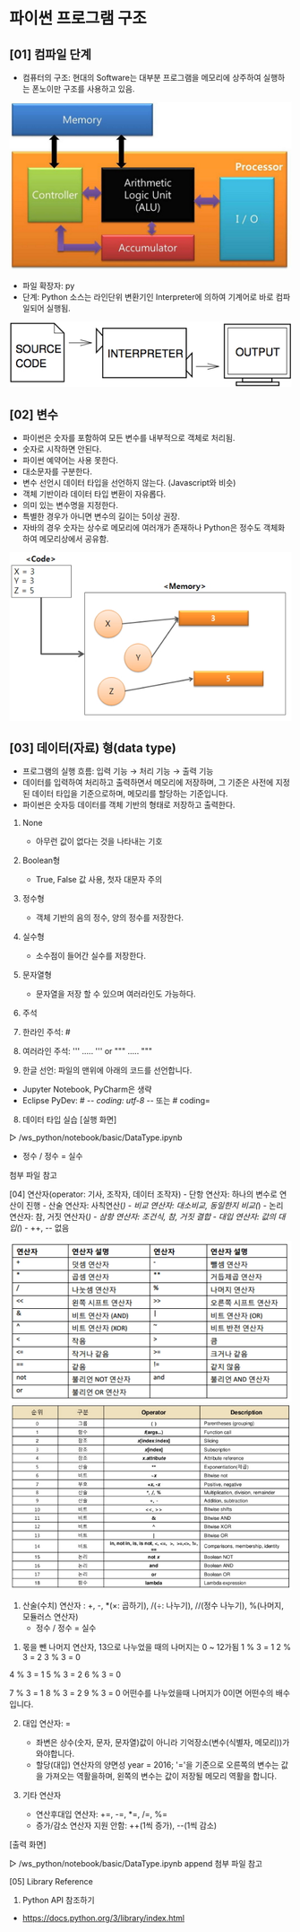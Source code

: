 # 파이썬 프로그램 구조

## [01] 컴파일 단계

   - 컴퓨터의 구조: 현대의 Software는 대부분 프로그램을 메모리에 상주하여 실행하는 폰노이만 구조를 사용하고 있음.

![컴퓨터구조](./images/06_(1).jpg)
    
   - 파일 확장자: py
   - 단계: Python 소스는 라인단위 변환기인 Interpreter에 의하여 기계어로 바로 컴파일되어
     실행됨.
     
![인터프리터](./images/05_(1).jpg)  
  
## [02] 변수

   - 파이썬은 숫자를 포함하여 모든 변수를 내부적으로 객체로 처리됨.
   - 숫자로 시작하면 안된다.
   - 파이썬 예약어는 사용 못한다.
   - 대소문자를 구분한다.  
   - 변수 선언시 데이터 타입을 선언하지 않는다. (Javascript와 비슷)
   - 객체 기반이라 데이터 타입 변환이 자유롭다.
   - 의미 있는 변수명을 지정한다.
   - 특별한 경우가 아니면 변수의 길이는 5이상 권장.
   - 자바의 경우 숫자는 상수로 메모리에 여러개가 존재하나 Python은
     정수도 객체화하여 메모리상에서 공유함.

![변수](./images/07.jpg)
 
 
 
## [03] 데이터(자료) 형(data type)

   - 프로그램의 실행 흐름: 입력 기능 → 처리 기능 → 출력 기능
   - 데이터를 입력하여 처리하고 출력하면서 메모리에 저장하며, 그 기준은
     사전에 지정된 데이터 타입을 기준으로하며, 메모리를 할당하는 기준입니다.
   - 파이썬은 숫자등 데이터를 객체 기반의 형태로 저장하고 출력한다.



1. None
    - 아무런 값이 없다는 것을 나타내는 기호 
 

2. Boolean형
   - True, False 값 사용, 첫자 대문자 주의
 
 
3. 정수형
   - 객체 기반의 음의 정수, 양의 정수를 저장한다.
 
   
4. 실수형
   - 소수점이 들어간 실수를 저장한다.

 
5. 문자열형
   - 문자열을 저장 할 수 있으며 여러라인도 가능하다.
 
 
6. 주석 

7) 한라인 주석: #

8) 여러라인 주석: '''  .....  ''' or """ ..... """
  
  
9. 한글 선언: 파일의 맨위에 아래의 코드를 선언합니다.
- Jupyter Notebook, PyCharm은 생략
- Eclipse PyDev: # -*- coding: utf-8 -*-
                     또는
                     # coding=<utf-8>
  
  
8. 데이터 타입 실습
[실행 화면]



▷ /ws_python/notebook/basic/DataType.ipynb
- 정수 / 정수 = 실수

첨부 파일 참고 
   

 
 
  
[04] 연산자(operator: 기사, 조작자, 데이터 조작자)
      - 단항 연산자: 하나의 변수로 연산이 진행
      - 산술 연산자: 사칙연산(*)
      - 비교 연산자: 대소비교, 동일한지 비교(*)
      - 논리 연산자: 참, 거짓 연산자(*)
      - 삼항 연산자: 조건식, 참, 거짓 결합
      - 대입 연산자: 값의 대입(*)
      - ++, -- 없음

![연산자](./images/08.jpg)  
![오퍼레이터](./images/09.jpg)


1. 산술(수치) 연산자 : +, -, *(×: 곱하기), /(÷: 나누기), //(정수 나누기), %(나머지, 모듈러스 연산자)
   - 정수 / 정수 = 실수



1) 몫을 뺀 나머지 연산자, 13으로 나누었을 때의 나머지는 0 ~ 12가됨
1 % 3 = 1
2 % 3 = 2
3 % 3 = 0

4 % 3 = 1
5 % 3 = 2
6 % 3 = 0


7 % 3 = 1
8 % 3 = 2
9 % 3 = 0
어떤수를 나누었을때 나머지가 0이면 어떤수의 배수입니다.



2. 대입 연산자: =
   - 좌변은 상수(숫자, 문자, 문자열)값이 아니라 기억장소(변수(식별자, 메모리))가
     와야합니다.
   - 할당(대입) 연산자의 양면성
     year = 2016;
     '='을 기준으로 오른쪽의 변수는 값을 가져오는 역활을하며, 왼쪽의 변수는 값이
     저장될 메모리 역활을 합니다.


3. 기타 연산자
   - 연산후대입 연산자: +=, -=, *=, /=, %=
   - 증가/감소 연산자 지원 안함: ++(1씩 증가), --(1씩 감소)


[출력 화면]

 

▷ /ws_python/notebook/basic/DataType.ipynb append
첨부 파일 참고
 
 
 
 
 
[05] Library Reference

1. Python API 참조하기
- https://docs.python.org/3/library/index.html